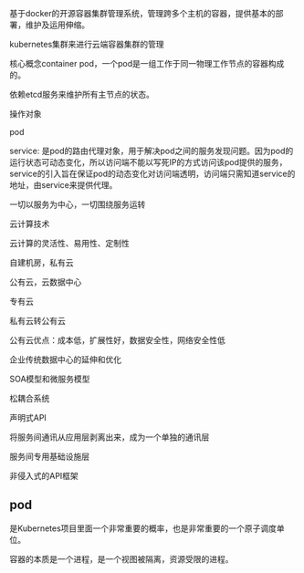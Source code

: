 基于docker的开源容器集群管理系统，管理跨多个主机的容器，提供基本的部署，维护及运用伸缩。

kubernetes集群来进行云端容器集群的管理

核心概念container pod，一个pod是一组工作于同一物理工作节点的容器构成的。

依赖etcd服务来维护所有主节点的状态。



操作对象

pod

service: 是pod的路由代理对象，用于解决pod之间的服务发现问题。因为pod的运行状态可动态变化，所以访问端不能以写死IP的方式访问该pod提供的服务，service的引入旨在保证pod的动态变化对访问端透明，访问端只需知道service的地址，由service来提供代理。



一切以服务为中心，一切围绕服务运转



云计算技术

云计算的灵活性、易用性、定制性

自建机房，私有云

公有云，云数据中心

专有云

私有云转公有云

公有云优点：成本低，扩展性好，数据安全性，网络安全性低

企业传统数据中心的延伸和优化

SOA模型和微服务模型



松耦合系统

声明式API

将服务间通讯从应用层剥离出来，成为一个单独的通讯层

服务间专用基础设施层

非侵入式的API框架



## pod

是Kubernetes项目里面一个非常重要的概率，也是非常重要的一个原子调度单位。

容器的本质是一个进程，是一个视图被隔离，资源受限的进程。